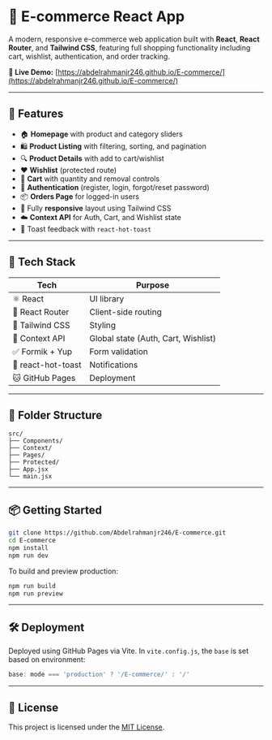 
# 🛒 E-commerce React App

A modern, responsive e-commerce web application built with **React**, **React Router**, and **Tailwind CSS**, featuring full shopping functionality including cart, wishlist, authentication, and order tracking.

**🔗 Live Demo:** [https://abdelrahmanjr246.github.io/E-commerce/](https://abdelrahmanjr246.github.io/E-commerce/)

---

## 🚀 Features

* 🏠 **Homepage** with product and category sliders
* 🛍️ **Product Listing** with filtering, sorting, and pagination
* 🔍 **Product Details** with add to cart/wishlist
* ❤️ **Wishlist** (protected route)
* 🛒 **Cart** with quantity and removal controls
* 🔐 **Authentication** (register, login, forgot/reset password)
* 📦 **Orders Page** for logged-in users
* 🌙 Fully **responsive** layout using Tailwind CSS
* ☁️ **Context API** for Auth, Cart, and Wishlist state
* 🔔 Toast feedback with `react-hot-toast`

---

## 🧱 Tech Stack

| Tech               | Purpose                             |
| ------------------ | ----------------------------------- |
| ⚛️ React           | UI library                          |
| 🧭 React Router    | Client-side routing                 |
| 💨 Tailwind CSS    | Styling                             |
| 🧠 Context API     | Global state (Auth, Cart, Wishlist) |
| ✅ Formik + Yup     | Form validation                     |
| 🍞 react-hot-toast | Notifications                       |
| 🐱 GitHub Pages    | Deployment                          |

---

## 📂 Folder Structure

```
src/
├── Components/
├── Context/
├── Pages/
├── Protected/
├── App.jsx
└── main.jsx
```

---

## 📦 Getting Started

```bash
git clone https://github.com/Abdelrahmanjr246/E-commerce.git
cd E-commerce
npm install
npm run dev
```

To build and preview production:

```bash
npm run build
npm run preview
```

---

## 🛠️ Deployment

Deployed using GitHub Pages via Vite.
In `vite.config.js`, the `base` is set based on environment:

```js
base: mode === 'production' ? '/E-commerce/' : '/'
```

---

## 📄 License

This project is licensed under the [MIT License](LICENSE).
